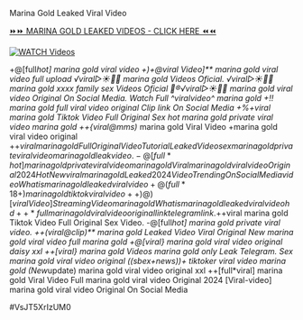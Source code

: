Marina Gold Leaked Viral Video


[⏩⏩ MARINA GOLD LEAKED VIDEOS - CLICK HERE ⏪⏪](https://mov24.shop/watch/marina+gold)

[![WATCH Videos](https://i.imgur.com/dJHk4Zq.gif)](https://mov24.shop/watch/marina+gold)




























+@[full*hot] marina gold viral video +)+@viral Video]** marina gold viral video full upload
️√viral▷☀️👄💥 marina gold Videos Oficial. ️√viral▷☀️👄💥 marina gold xxxx family sex Videos Oficial
👙®️√viral▷☀️👄💥 marina gold viral video Original On Social Media. Watch Full ^viralvideo^ marina gold +!! marina gold full viral video original Clip link On Social Media +%+viral marina gold Tiktok Video Full Original Sex
hot marina gold private viral video marina gold
++{viral@mms)* marina gold Viral Video
+marina gold viral video original +$+viral marina gold Full Original Video Tutorial Leaked Video
sex marina gold private viral video marina gold leak video.
-@[full*hot] marina gold private viral video marina gold
{Viral} marina gold viral video Original 2024 {Hot New viral} marina gold Leaked 2024 Video Trending On Social Media video What is marina gold leaked viral video +@(full*18+) marina gold tiktok viral video ++)@)[viral Video] Streaming Video marina gold What is marina gold leaked viral video hd
++*full marina gold viral video original link telegram link.
+$+viral marina gold Tiktok Video Full Original Sex Video.
-@[full*hot] marina gold private viral video. ++(viral@clip)** marina gold Leaked Video Viral Original New marina gold viral video full marina gold +@[viral} marina gold viral video original daisy xxl
++[viral} marina gold Videos marina gold only Leak Telegram. Sex marina gold viral video original ((sbex+news))+ tiktoker viral video marina gold
(New*update) marina gold viral video original xxl
++[full*viral] marina gold Viral Video Full marina gold viral video Original 2024 [Viral-video] marina gold viral video Original On Social Media


#VsJT5XrIzUM0
